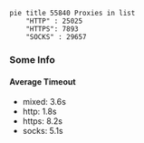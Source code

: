 
```mermaid
pie title 55840 Proxies in list
    "HTTP" : 25025
    "HTTPS": 7893
    "SOCKS" : 29657
```

### Some Info
#### Average Timeout

- mixed: 3.6s
- http: 1.8s
- https: 8.2s
- socks: 5.1s